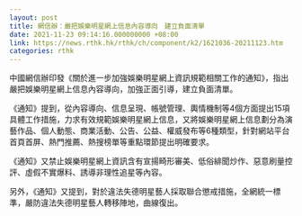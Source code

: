 ```yaml
---
layout: post
title: 網信辦：嚴把娛樂明星網上信息內容導向　建立負面清單
date: 2021-11-23 09:14:16.000000000 +08:00
link: https://news.rthk.hk/rthk/ch/component/k2/1621036-20211123.htm
categories: rthk
---
```


中國網信辦印發《關於進一步加強娛樂明星網上資訊規範相關工作的通知》，指出嚴把娛樂明星網上信息內容導向，加強正面引導，建立負面清單。

《通知》提到，從內容導向、信息呈現、帳號管理、輿情機制等4個方面提出15項具體工作措施，力求有效規範娛樂明星網上信息，又將娛樂明星網上信息劃分為演藝作品、個人動態、商業活動、公告、公益、權威發布等6種類型，針對網站平台首頁首屏、熱門推薦、熱搜榜單等重點環節提出明確要求。

《通知》又禁止娛樂明星網上資訊含有宣揚畸形審美、低俗緋聞炒作、惡意刷量控評、虛假不實爆料、誘導非理性追星等內容。

另外，《通知》又提到，對於違法失德明星藝人採取聯合懲戒措施，全網統一標準，嚴防違法失德明星藝人轉移陣地，曲線復出。
